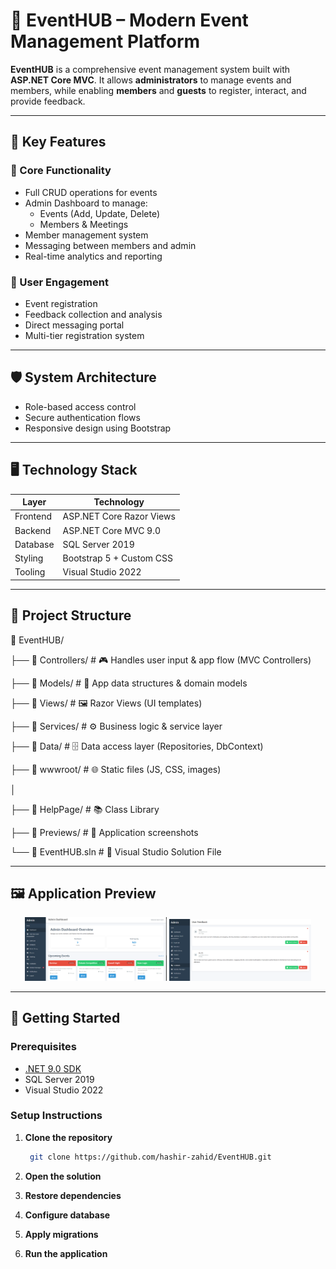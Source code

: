 # 🎉 EventHUB – Modern Event Management Platform

**EventHUB** is a comprehensive event management system built with **ASP.NET Core MVC**. It allows **administrators** to manage events and members, while enabling **members** and **guests** to register, interact, and provide feedback.

---

## 🌟 Key Features

### 🎯 Core Functionality
- Full CRUD operations for events
- Admin Dashboard to manage:
  - Events (Add, Update, Delete)
  - Members & Meetings
- Member management system
- Messaging between members and admin
- Real-time analytics and reporting

### 🤝 User Engagement
- Event registration
- Feedback collection and analysis
- Direct messaging portal
- Multi-tier registration system

---

## 🛡️ System Architecture

- Role-based access control
- Secure authentication flows
- Responsive design using Bootstrap

---

## 🖥️ Technology Stack

| Layer     | Technology                  |
|-----------|------------------------------|
| Frontend  | ASP.NET Core Razor Views     |
| Backend   | ASP.NET Core MVC 9.0         |
| Database  | SQL Server 2019              |
| Styling   | Bootstrap 5 + Custom CSS     |s
| Tooling   | Visual Studio 2022           |

---

## 📂 Project Structure

📁 EventHUB/

├── 📂 Controllers/ # 🎮 Handles user input & app flow (MVC Controllers)

├── 📂 Models/ #        🧠 App data structures & domain models

├── 📂 Views/ #         🖼️ Razor Views (UI templates)

├── 📂 Services/ #      ⚙️ Business logic & service layer

├── 📂 Data/ #          🗄️ Data access layer (Repositories, DbContext)

├── 📂 wwwroot/ #       🌐 Static files (JS, CSS, images)

│

├── 📂 HelpPage/ #      📚 Class Library

├── 📂 Previews/ #      📸 Application screenshots

└── 📄 EventHUB.sln #   🧩 Visual Studio Solution File

---

## 🖼️ Application Preview

<p align="center">
  <img src="Previews/Admin-Dashboard.png" alt="Admin Dashboard" width="45%">
  <img src="Previews/Admin-Feedback.png" alt="Event Management" width="45%">
</p>

---

## 🚀 Getting Started

### Prerequisites
- [.NET 9.0 SDK](https://dotnet.microsoft.com/download)
- SQL Server 2019
- Visual Studio 2022

### Setup Instructions

1. **Clone the repository**
   ```bash
    git clone https://github.com/hashir-zahid/EventHUB.git

2. **Open the solution**
        
3. **Restore dependencies**

4. **Configure database**

5. **Apply migrations**

6. **Run the application**

